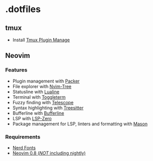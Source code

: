 # .dotfiles

## tmux

* Install [Tmux Plugin Manage](https://github.com/tmux-plugins/tpm)

## Neovim

### Features

- Plugin management with [Packer](https://github.com/wbthomason/packer.nvim)
- File explorer with [Nvim-Tree](https://github.com/nvim-tree/nvim-tree.lua) 
- Statusline with [Lualine](https://github.com/nvim-lualine/lualine.nvim)
- Terminal with [Toggleterm](https://github.com/akinsho/toggleterm.nvim)
- Fuzzy finding with [Telescope](https://github.com/nvim-telescope/telescope.nvim)
- Syntax highlighting with [Treesitter](https://github.com/nvim-treesitter/nvim-treesitter)
- Bufferline with [Bufferline](https://github.com/akinsho/bufferline.nvim)
- LSP with [LSP-Zero](https://github.com/VonHeikemen/lsp-zero.nvim)
- Package management for LSP, linters and formatting with [Mason](https://github.com/williamboman/mason.nvim)

### Requirements

- [Nerd Fonts](https://www.nerdfonts.com/font-downloads)
- [Neovim 0.8 (*NOT* including nightly)](https://github.com/neovim/neovim/releases/tag/v0.8.0)


